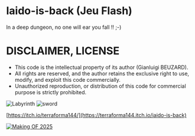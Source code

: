 # Iaido-is-back (Jeu Flash)
In a deep dungeon, no one will ear you fall !! ;-)

# DISCLAIMER, LICENSE
* This code is the intellectual property of its author (Gianluigi BEUZARD).
* All rights are reserved, and the author retains the exclusive right to use, modify, and exploit this code commercially.
* Unauthorized reproduction, or distribution of this code for commercial purpose is strictly prohibited.

![Labyrinth](https://user-images.githubusercontent.com/17046938/114955684-84144480-9e5d-11eb-9e0c-f81c88da2974.PNG)
![sword](https://user-images.githubusercontent.com/17046938/114955688-85457180-9e5d-11eb-9c14-388ce7170ba6.PNG)

[https://itch.io/terraforma144/](https://terraforma144.itch.io/iaido-is-back)


[![Making OF 2025](https://img.youtube.com/vi/NEY8QGth0Ik/0.jpg)](https://www.youtube.com/watch?v=dPnLcMi1w7g)
